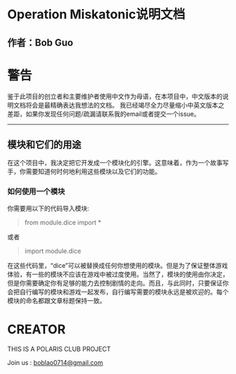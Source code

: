 # Operation Miskatonic说明文档
## 作者：Bob Guo

# 警告
鉴于此项目的创立者和主要维护者使用中文作为母语，在本项目中，中文版本的说明文档将会是最精确表达我想法的文档。
我已经竭尽全力尽量缩小中英文版本之差距，如果你发现任何问题/疏漏请联系我的email或者提交一个issue。
***
## 模块和它们的用途

在这个项目中，我决定把它开发成一个模块化的引擎。这意味着，作为一个故事写手，你需要知道何时何地利用这些模块以及它们的功能。

### 如何使用一个模块

你需要用以下的代码导入模块:

> from module.dice import *

或者

>import module.dice

在这些代码里，“dice”可以被替换成任何你想使用的模块。但是为了保证整体游戏体验，有一些的模块不应该在游戏中被过度使用。当然了，模块的使用由你决定，但是你需要确定你有足够的能力去控制剧情的走向。而且，与此同时，只要保证你会把自行编写的模块和游戏一起发布，自行编写需要的模块永远是被欢迎的。每个模块的命名都跟文章标题保持一致。

# CREATOR
THIS IS A POLARIS CLUB PROJECT  

Join us : boblao0714@gmail.com 